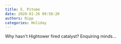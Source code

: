 ```yaml
---
title: E. Pitome
date: 2020-01-26 09:58:20
authors: Ripp
categories: Holiday
---
```


 Why hasn't Hightower fired catalyst?
Enquiring minds...